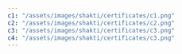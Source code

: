 ```yaml
---
c1: "/assets/images/shakti/certificates/c1.png"
c2: "/assets/images/shakti/certificates/c2.png"
c3: "/assets/images/shakti/certificates/c3.png"
c4: "/assets/images/shakti/certificates/c3.png"
---
```

